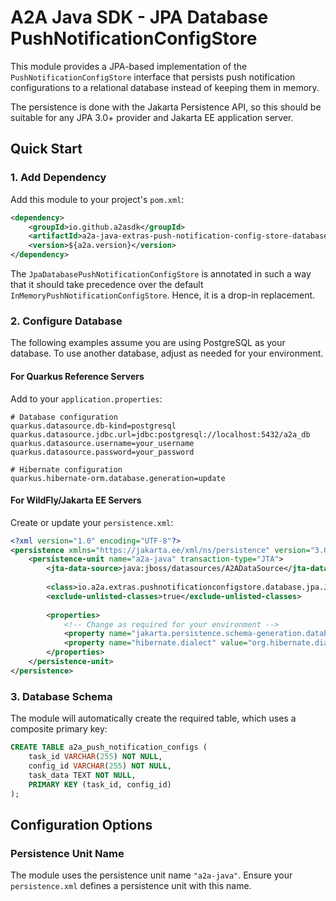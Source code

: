 # A2A Java SDK - JPA Database PushNotificationConfigStore

This module provides a JPA-based implementation of the `PushNotificationConfigStore` interface that persists push notification configurations to a relational database instead of keeping them in memory.

The persistence is done with the Jakarta Persistence API, so this should be suitable for any JPA 3.0+ provider and Jakarta EE application server.

## Quick Start

### 1. Add Dependency

Add this module to your project's `pom.xml`:

```xml
<dependency>
    <groupId>io.github.a2asdk</groupId>
    <artifactId>a2a-java-extras-push-notification-config-store-database-jpa</artifactId>
    <version>${a2a.version}</version>
</dependency>
```

The `JpaDatabasePushNotificationConfigStore` is annotated in such a way that it should take precedence over the default `InMemoryPushNotificationConfigStore`. Hence, it is a drop-in replacement.

### 2. Configure Database

The following examples assume you are using PostgreSQL as your database. To use another database, adjust as needed for your environment.

#### For Quarkus Reference Servers

Add to your `application.properties`:

```properties
# Database configuration
quarkus.datasource.db-kind=postgresql
quarkus.datasource.jdbc.url=jdbc:postgresql://localhost:5432/a2a_db
quarkus.datasource.username=your_username
quarkus.datasource.password=your_password

# Hibernate configuration
quarkus.hibernate-orm.database.generation=update
```

#### For WildFly/Jakarta EE Servers

Create or update your `persistence.xml`:

```xml
<?xml version="1.0" encoding="UTF-8"?>
<persistence xmlns="https://jakarta.ee/xml/ns/persistence" version="3.0">
    <persistence-unit name="a2a-java" transaction-type="JTA">
        <jta-data-source>java:jboss/datasources/A2ADataSource</jta-data-source>
        
        <class>io.a2a.extras.pushnotificationconfigstore.database.jpa.JpaPushNotificationConfig</class>
        <exclude-unlisted-classes>true</exclude-unlisted-classes>
        
        <properties>
            <!-- Change as required for your environment -->
            <property name="jakarta.persistence.schema-generation.database.action" value="create"/>
            <property name="hibernate.dialect" value="org.hibernate.dialect.PostgreSQLDialect"/>
        </properties>
    </persistence-unit>
</persistence>
```

### 3. Database Schema

The module will automatically create the required table, which uses a composite primary key:

```sql
CREATE TABLE a2a_push_notification_configs (
    task_id VARCHAR(255) NOT NULL,
    config_id VARCHAR(255) NOT NULL,
    task_data TEXT NOT NULL,
    PRIMARY KEY (task_id, config_id)
);
```

## Configuration Options

### Persistence Unit Name

The module uses the persistence unit name `"a2a-java"`. Ensure your `persistence.xml` defines a persistence unit with this name.
